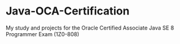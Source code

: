 # Java-OCA-Certification
My study and projects for the Oracle Certified Associate Java SE 8 Programmer Exam (1Z0-808)
